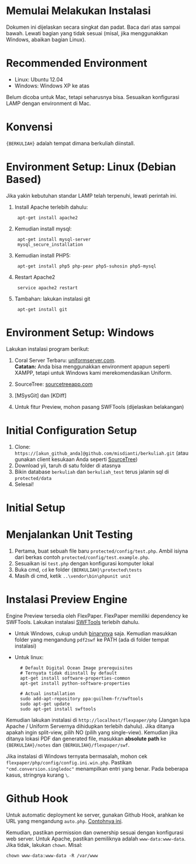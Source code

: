 # Memulai Melakukan Instalasi

Dokumen ini dijelaskan secara singkat dan padat. Baca dari atas sampai bawah. Lewati bagian yang tidak sesuai (misal, jika menggunakkan Windows, abaikan bagian Linux).

# Recommended Environment

- Linux: Ubuntu 12.04
- Windows: Windows XP ke atas

Belum dicoba untuk Mac, tetapi seharusnya bisa. Sesuaikan konfigurasi LAMP dengan environment di Mac.

# Konvensi

`{BERKULIAH}` adalah tempat dimana berkuliah diinstall.

# Environment Setup: Linux (Debian Based)

Jika yakin kebutuhan standar LAMP telah terpenuhi, lewati perintah ini.

1. Install Apache terlebih dahulu:

		apt-get install apache2

1. Kemudian install mysql:

		apt-get install mysql-server
		mysql_secure_installation

1. Kemudian install PHP5:

		apt-get install php5 php-pear php5-suhosin php5-mysql

1. Restart Apache2

		service apache2 restart

1. Tambahan: lakukan instalasi git

		apt-get install git

# Environment Setup: Windows

Lakukan instalasi program berikut:

1. Coral Server Terbaru: [uniformserver.com](http://sourceforge.net/projects/miniserver/files/Uniform%20Server/8.9.2-Coral/Coral_8_9_2.exe/download).  
   **Catatan:** Anda bisa menggunakkan environment apapun seperti XAMPP, tetapi untuk Windows kami merekomendasikan Uniform.

1. SourceTree: [sourcetreeapp.com](http://sourcetreeapp.com)
1. [MSysGit] dan [KDiff]
1. Untuk fitur Preview, mohon pasang SWFTools (dijelaskan belakangan)

# Initial Configuration Setup

1. Clone: `https://[akun_github_anda]@github.com/misdianti/berkuliah.git` (atau gunakan client
   kesukaan Anda seperti [SourceTree](http://sourcetreeapp.com))
2. Download yii, taruh di satu folder di atasnya
3. Bikin database `berkuliah` dan `berkuliah_test` terus jalanin sql di `protected/data`
4. Selesai!

# Initial Setup



# Menjalankan Unit Testing

1. Pertama, buat sebuah file baru `protected/config/test.php`. Ambil isiyna dari berkas contoh `protected/config/test.example.php`.
2. Sesuaikan isi `test.php` dengan konfigurasi komputer lokal   
2. Buka cmd, `cd` ke folder `{BERKULIAH}\protected\tests`
3. Masih di cmd, ketik `..\vendor\bin\phpunit unit`

# Instalasi Preview Engine

Engine Preview tersedia oleh FlexPaper. FlexPaper memiliki dependency ke SWFTools. Lakukan instalasi [SWFTools](http://www.swftools.org/download.html) terlebih dahulu. 

- Untuk Windows, cukup unduh [binarynya](http://www.swftools.org/swftools-0.9.0.exe) saja. Kemudian masukkan folder yang mengandung `pdf2swf` ke PATH (ada di folder tempat instalasi)
- Untuk linux:

		# Default Digital Ocean Image prerequisites
		# Ternyata tidak diinstall by default
		apt-get install software-properties-common
		apt-get install python-software-properties
	
		# Actual installation
		sudo add-apt-repository ppa:guilhem-fr/swftools
		sudo apt-get update
		sudo apt-get install swftools

Kemudian lakukan instalasi di `http://localhost/flexpaper/php` (Jangan lupa Apache / Uniform Servernya dihidupkan terlebih dahulu). Jika ditanya apakah ingin split-view, pilih NO (pilih yang single-view). Kemudian jika ditanya lokasi PDF dan generated file, masukkan **absolute path** ke `{BERKULIAH}/notes` dan `{BERKULIAH}/flexpaper/swf`.

Jika instalasi di Windows ternyata bermasalah, mohon cek `flexpaper/php/config/config.ini.win.php`. Pastikan `"cmd.conversion.singledoc"` menampilkan entri yang benar. Pada beberapa kasus, stringnya kurang `\`.

# Github Hook

Untuk automatic deployment ke server, gunakan Github Hook, arahkan ke URL yang mengandung `auto.php`. [Contohnya ini](http://d.pr/i/G6M9).

Kemudian, pastikan permission dan ownership sesuai dengan konfigurasi web server. Untuk Apache, pastikan pemiliknya adalah `www-data:www-data`. Jika tidak, lakukan `chown`. Misal:

	chown www-data:www-data -R /var/www
